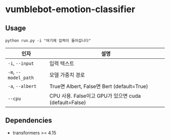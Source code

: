 # vumblebot-emotion-classifier

## Usage
```
python run.py -i "여기에 입력이 들어갑니다"
```

인자 | 설명
--- | --- 
`-i`, `--input` | 입력 텍스트
`-m`, `--model_path` | 모델 가중치 경로
`-a`, `--albert` | True면 Albert, False면 Bert (default=True)
`--cpu` | CPU 사용. False이고 GPU가 있으면 cuda (default=False)

## Dependencies
* transformers >= 4.15
